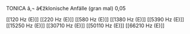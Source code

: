 TONICA â‚¬ â€žklonische Anfälle (gran mal) 0,05

[[120 Hz (E)]]
[[220 Hz (E)]]
[[580 Hz (E)]]
[[1380 Hz (E)]]
[[5390 Hz (E)]]
[[15250 Hz (E)]]
[[30710 Hz (E)]]
[[50110 Hz (E)]]
[[66210 Hz (E)]]